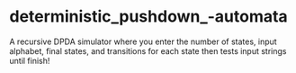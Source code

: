 # deterministic_pushdown_-automata
A recursive DPDA simulator where you enter the number of states, input alphabet, final states, and transitions for each state then tests input strings until finish!
